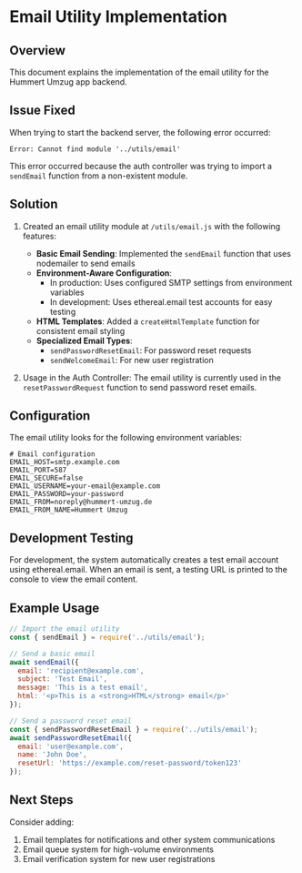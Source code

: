 # Email Utility Implementation

## Overview

This document explains the implementation of the email utility for the Hummert Umzug app backend.

## Issue Fixed

When trying to start the backend server, the following error occurred:
```
Error: Cannot find module '../utils/email'
```

This error occurred because the auth controller was trying to import a `sendEmail` function from a non-existent module.

## Solution

1. Created an email utility module at `/utils/email.js` with the following features:

   - **Basic Email Sending**: Implemented the `sendEmail` function that uses nodemailer to send emails
   - **Environment-Aware Configuration**: 
     - In production: Uses configured SMTP settings from environment variables
     - In development: Uses ethereal.email test accounts for easy testing
   - **HTML Templates**: Added a `createHtmlTemplate` function for consistent email styling
   - **Specialized Email Types**:
     - `sendPasswordResetEmail`: For password reset requests
     - `sendWelcomeEmail`: For new user registration

2. Usage in the Auth Controller:
   The email utility is currently used in the `resetPasswordRequest` function to send password reset emails.

## Configuration

The email utility looks for the following environment variables:

```
# Email configuration
EMAIL_HOST=smtp.example.com
EMAIL_PORT=587
EMAIL_SECURE=false
EMAIL_USERNAME=your-email@example.com
EMAIL_PASSWORD=your-password
EMAIL_FROM=noreply@hummert-umzug.de
EMAIL_FROM_NAME=Hummert Umzug
```

## Development Testing

For development, the system automatically creates a test email account using ethereal.email. When an email is sent, a testing URL is printed to the console to view the email content.

## Example Usage

```javascript
// Import the email utility
const { sendEmail } = require('../utils/email');

// Send a basic email
await sendEmail({
  email: 'recipient@example.com',
  subject: 'Test Email',
  message: 'This is a test email',
  html: '<p>This is a <strong>HTML</strong> email</p>'
});

// Send a password reset email
const { sendPasswordResetEmail } = require('../utils/email');
await sendPasswordResetEmail({
  email: 'user@example.com',
  name: 'John Doe',
  resetUrl: 'https://example.com/reset-password/token123'
});
```

## Next Steps

Consider adding:
1. Email templates for notifications and other system communications
2. Email queue system for high-volume environments
3. Email verification system for new user registrations